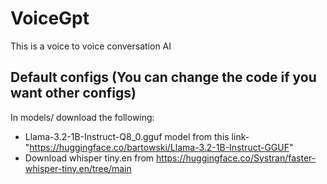 # VoiceGpt

This is a voice to voice conversation AI

## Default configs (You can change the code if you want other configs)

In models/ download the following:
  - Llama-3.2-1B-Instruct-Q8_0.gguf	model from this link- "https://huggingface.co/bartowski/Llama-3.2-1B-Instruct-GGUF"
  - Download whisper tiny.en from https://huggingface.co/Systran/faster-whisper-tiny.en/tree/main